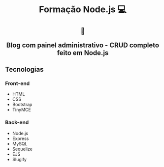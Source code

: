 <h1 align="center">Formação Node.js 💻</h1>

<h2 align="center">  
  
  :memo:
  
  Blog com painel administrativo - CRUD completo feito em Node.js
</h2>

## Tecnologias

### **Front-end**

- HTML
- CSS
- Bootstrap
- TinyMCE

### **Back-end**

- Node.js
- Express
- MySQL
- Sequelize
- EJS
- Slugify